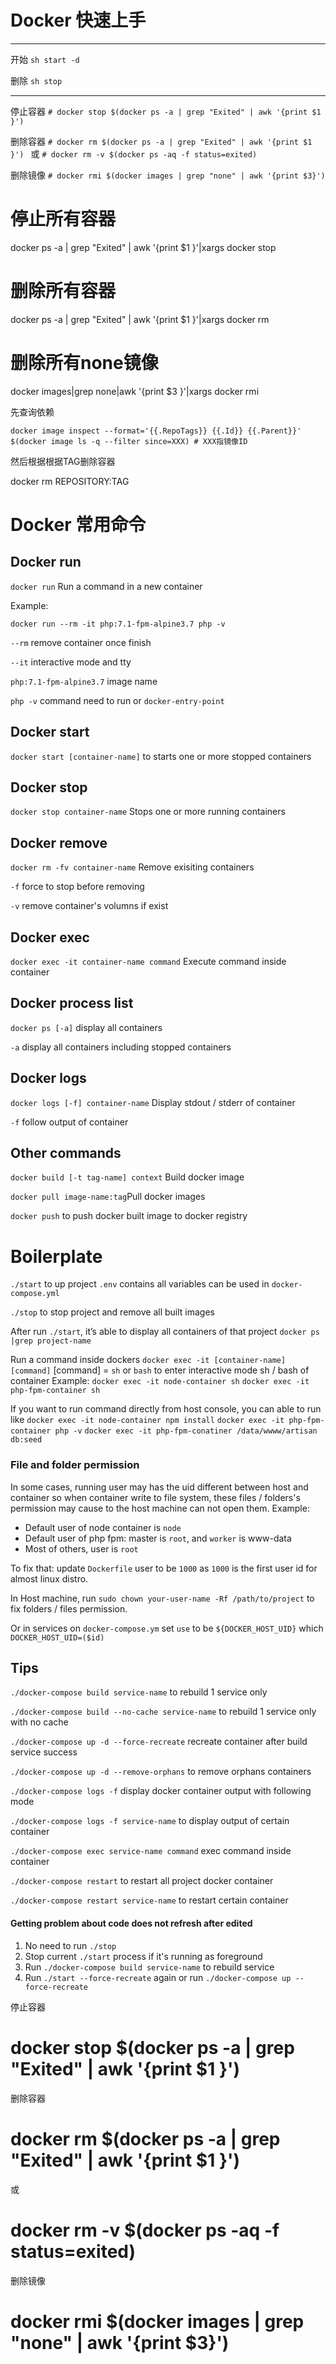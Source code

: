 # Docker 快速上手

---

开始
`sh start -d`

删除
`sh stop`

---

停止容器
`# docker stop $(docker ps -a | grep "Exited" | awk '{print $1 }')`

删除容器
`# docker rm $(docker ps -a | grep "Exited" | awk '{print $1 }') `
或
`# docker rm -v $(docker ps -aq -f status=exited)`

删除镜像
`# docker rmi $(docker images | grep "none" | awk '{print $3}')`



# 停止所有容器
docker ps -a | grep "Exited" | awk '{print $1 }'|xargs docker stop

# 删除所有容器
docker ps -a | grep "Exited" | awk '{print $1 }'|xargs docker rm

# 删除所有none镜像
docker images|grep none|awk '{print $3 }'|xargs docker rmi

先查询依赖

`docker image inspect --format='{{.RepoTags}} {{.Id}} {{.Parent}}' $(docker image ls -q --filter since=XXX) # XXX指镜像ID`

然后根据根据TAG删除容器

docker rm REPOSITORY:TAG


# Docker 常用命令

## Docker run

`docker run` Run a command in a new container 

Example: 

`docker run --rm -it php:7.1-fpm-alpine3.7 php -v` 

`--rm` remove container once finish 

`--it` interactive mode and tty

`php:7.1-fpm-alpine3.7` image name

`php -v` command need to run or `docker-entry-point`

## Docker start

`docker start [container-name]` to starts one or more stopped containers

## Docker stop

`docker stop container-name` Stops one or more running containers

## Docker remove

`docker rm -fv container-name` Remove exisiting containers 

`-f` force to stop before removing

`-v` remove container's volumns if exist

## Docker exec

`docker exec -it container-name command` Execute command inside container

## Docker process list

`docker ps [-a]` display all containers

`-a` display all containers including stopped containers

## Docker logs 

`docker logs [-f] container-name` Display stdout / stderr of container

`-f` follow output of container 

## Other commands

`docker build [-t tag-name] context` Build docker image 

`docker pull image-name:tag`Pull docker images

`docker push` to push docker built image to docker registry

# Boilerplate

`./start` to up project
`.env` contains all variables can be used in `docker-compose.yml`

`./stop` to stop project and remove all built images 

After run `./start`, it’s able to display all containers of that project
`docker ps |grep project-name`

Run a command inside dockers
`docker exec -it [container-name] [command]`
[command] = `sh` or `bash` to enter interactive mode sh / bash of container
Example:
`docker exec -it node-container sh`
`docker exec -it php-fpm-container sh`


If you want to run command directly from host console, you can able to run like
`docker exec -it node-container npm install`
`docker exec -it php-fpm-container php -v`
`docker exec -it php-fpm-conatiner /data/wwww/artisan db:seed`

### File and folder permission

In some cases, running user may has the uid different between host and container so when container write to file system, these files / folders's permission may cause to the host machine can not open them. 
Example:

- Default user of node container is `node`
- Default user of php fpm: master is `root`, and `worker` is www-data
- Most of others, user is `root`

To fix that: update `Dockerfile` user to be `1000` as `1000` is the first user id for almost linux distro.

In Host machine, run `sudo chown your-user-name -Rf /path/to/project` to fix folders / files permission. 

Or in services on `docker-compose.ym` set `use` to be `${DOCKER_HOST_UID}` which `DOCKER_HOST_UID=($id)`

## Tips

`./docker-compose build service-name` to rebuild 1 service only

`./docker-compose build --no-cache service-name` to rebuild 1 service only with no cache

`./docker-compose up -d --force-recreate` recreate container after build service success

`./docker-compose up -d --remove-orphans` to remove orphans containers 

`./docker-compose logs -f` display docker container output with following mode

`./docker-compose logs -f service-name` to display output of certain container

`./docker-compose exec service-name command` exec command inside container

`./docker-compose restart` to restart all project docker container

`./docker-compose restart service-name` to restart certain container

#### Getting problem about code does not refresh after edited 

1. No need to run `./stop`
2. Stop current `./start` process if it's running as foreground
3. Run `./docker-compose build service-name` to rebuild service
4. Run `./start --force-recreate` again or run `./docker-compose up --force-recreate`


停止容器
# docker stop $(docker ps -a | grep "Exited" | awk '{print $1 }')
删除容器

# docker rm $(docker ps -a | grep "Exited" | awk '{print $1 }') 

或

# docker rm -v $(docker ps -aq -f status=exited)

删除镜像

# docker rmi $(docker images | grep "none" | awk '{print $3}')

